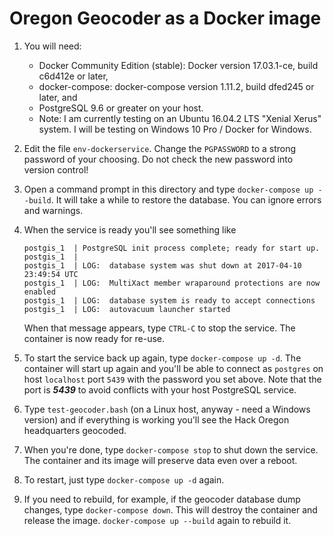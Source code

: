 # Oregon Geocoder as a Docker image
1. You will need:
    * Docker Community Edition (stable): Docker version 17.03.1-ce, build c6d412e or later,
    * docker-compose: docker-compose version 1.11.2, build dfed245 or later, and
    * PostgreSQL 9.6 or greater on your host.
    * Note: I am currently testing on an Ubuntu 16.04.2 LTS "Xenial Xerus" system. I will be testing on Windows 10 Pro / Docker for Windows.
2. Edit the file `env-dockerservice`. Change the `PGPASSWORD` to a strong password of your choosing. Do not check the new password into version control!
3. Open a command prompt in this directory and type `docker-compose up --build`. It will take a while to restore the database. You can ignore errors and warnings.
4. When the service is ready you'll see something like

    ```
    postgis_1  | PostgreSQL init process complete; ready for start up.
    postgis_1  | 
    postgis_1  | LOG:  database system was shut down at 2017-04-10 23:49:54 UTC
    postgis_1  | LOG:  MultiXact member wraparound protections are now enabled
    postgis_1  | LOG:  database system is ready to accept connections
    postgis_1  | LOG:  autovacuum launcher started
    ```

    When that message appears, type `CTRL-C` to stop the service. The container is now ready for re-use.
5. To start the service back up again, type `docker-compose up -d`. The container will start up again and you'll be able to connect as `postgres` on host `localhost` port `5439` with the password you set above. Note that the port is ***5439*** to avoid conflicts with your host PostgreSQL service.
6. Type `test-geocoder.bash` (on a Linux host, anyway - need a Windows version) and if everything is working you'll see the Hack Oregon headquarters geocoded.
7. When you're done, type `docker-compose stop` to shut down the service. The container and its image will preserve data even over a reboot.
8. To restart, just type `docker-compose up -d` again.
9. If you need to rebuild, for example, if the geocoder database dump changes, type `docker-compose down`. This will destroy the container and release the image. `docker-compose up --build` again to rebuild it.
